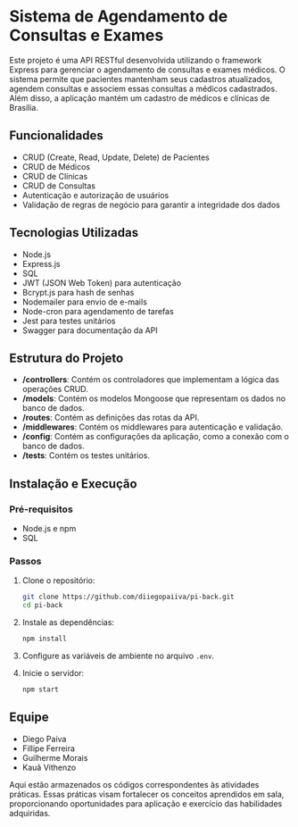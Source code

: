 # Sistema de Agendamento de Consultas e Exames

Este projeto é uma API RESTful desenvolvida utilizando o framework Express para gerenciar o agendamento de consultas e exames médicos. O sistema permite que pacientes mantenham seus cadastros atualizados, agendem consultas e associem essas consultas a médicos cadastrados. Além disso, a aplicação mantém um cadastro de médicos e clínicas de Brasília.

## Funcionalidades

- CRUD (Create, Read, Update, Delete) de Pacientes
- CRUD de Médicos
- CRUD de Clínicas
- CRUD de Consultas
- Autenticação e autorização de usuários
- Validação de regras de negócio para garantir a integridade dos dados

## Tecnologias Utilizadas

- Node.js
- Express.js
- SQL
- JWT (JSON Web Token) para autenticação
- Bcrypt.js para hash de senhas
- Nodemailer para envio de e-mails
- Node-cron para agendamento de tarefas
- Jest para testes unitários
- Swagger para documentação da API

## Estrutura do Projeto

- **/controllers**: Contém os controladores que implementam a lógica das operações CRUD.
- **/models**: Contém os modelos Mongoose que representam os dados no banco de dados.
- **/routes**: Contém as definições das rotas da API.
- **/middlewares**: Contém os middlewares para autenticação e validação.
- **/config**: Contém as configurações da aplicação, como a conexão com o banco de dados.
- **/tests**: Contém os testes unitários.

## Instalação e Execução

### Pré-requisitos

- Node.js e npm
- SQL

### Passos

1. Clone o repositório:
   ```bash
   git clone https://github.com/diiegopaiiva/pi-back.git
   cd pi-back

2. Instale as dependências:
   ```bash
   npm install

3. Configure as variáveis de ambiente no arquivo `.env`.

4. Inicie o servidor:
   ```bash
   npm start

## Equipe
- Diego Paiva
- Fillipe Ferreira
- Guilherme Morais
- Kauã Vithenzo

Aqui estão armazenados os códigos correspondentes às atividades práticas. Essas práticas visam fortalecer os conceitos aprendidos em sala, proporcionando oportunidades para aplicação e exercício das habilidades adquiridas.
